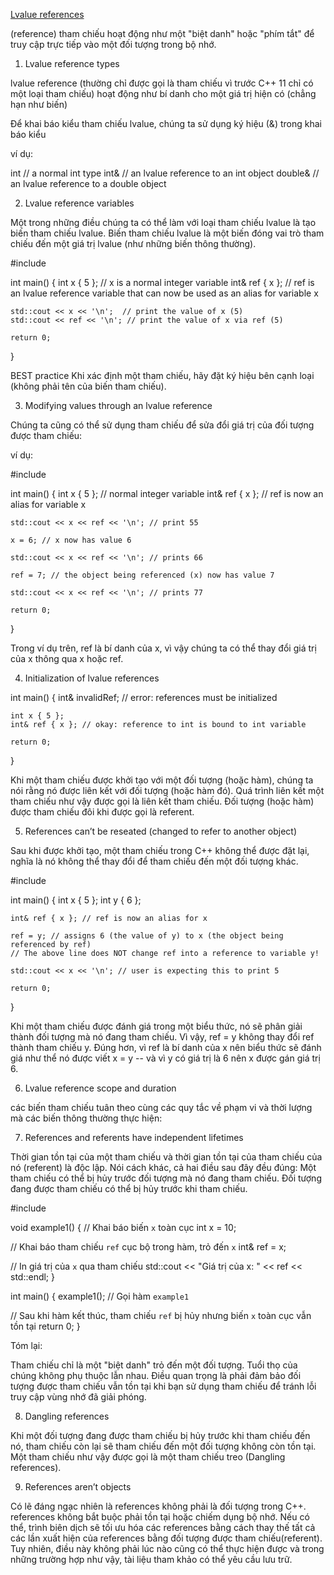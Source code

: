 [Lvalue references](https://www.learncpp.com/cpp-tutorial/lvalue-references/)

 (reference) tham chiếu hoạt động như một "biệt danh" hoặc "phím tắt" để truy cập trực tiếp vào một đối tượng trong bộ nhớ.

 1. Lvalue reference types

 lvalue reference (thường chỉ được gọi là tham chiếu vì trước C++ 11 chỉ có một loại tham chiếu) hoạt động như bí danh cho một giá trị hiện có (chẳng hạn như biến)

 Để khai báo kiểu tham chiếu lvalue, chúng ta sử dụng ký hiệu (&) trong khai báo kiểu

 ví dụ:

int      // a normal int type
int&     // an lvalue reference to an int object
double&  // an lvalue reference to a double object

2. Lvalue reference variables

Một trong những điều chúng ta có thể làm với loại tham chiếu lvalue là tạo biến tham chiếu lvalue. Biến tham chiếu lvalue là một biến đóng vai trò tham chiếu đến một giá trị lvalue (như những biến thông thường).

#include <iostream>

int main()
{
    int x { 5 };    // x is a normal integer variable
    int& ref { x }; // ref is an lvalue reference variable that can now be used as an alias for variable x

    std::cout << x << '\n';  // print the value of x (5)
    std::cout << ref << '\n'; // print the value of x via ref (5)

    return 0;
}

BEST practice
Khi xác định một tham chiếu, hãy đặt ký hiệu bên cạnh loại (không phải tên của biến tham chiếu).

3. Modifying values through an lvalue reference

Chúng ta cũng có thể sử dụng tham chiếu để sửa đổi giá trị của đối tượng được tham chiếu:

ví dụ:

#include <iostream>

int main()
{
    int x { 5 }; // normal integer variable
    int& ref { x }; // ref is now an alias for variable x

    std::cout << x << ref << '\n'; // print 55

    x = 6; // x now has value 6

    std::cout << x << ref << '\n'; // prints 66

    ref = 7; // the object being referenced (x) now has value 7

    std::cout << x << ref << '\n'; // prints 77

    return 0;
}

Trong ví dụ trên, ref là bí danh của x, vì vậy chúng ta có thể thay đổi giá trị của x thông qua x hoặc ref.

4. Initialization of lvalue references

int main()
{
    int& invalidRef;   // error: references must be initialized

    int x { 5 };
    int& ref { x }; // okay: reference to int is bound to int variable

    return 0;
}

Khi một tham chiếu được khởi tạo với một đối tượng (hoặc hàm), chúng ta nói rằng nó được liên kết với đối tượng (hoặc hàm đó). Quá trình liên kết một tham chiếu như vậy được gọi là liên kết tham chiếu. Đối tượng (hoặc hàm) được tham chiếu đôi khi được gọi là referent.

5. References can’t be reseated (changed to refer to another object)

Sau khi được khởi tạo, một tham chiếu trong C++ không thể được đặt lại, nghĩa là nó không thể thay đổi để tham chiếu đến một đối tượng khác.

#include <iostream>

int main()
{
    int x { 5 };
    int y { 6 };

    int& ref { x }; // ref is now an alias for x

    ref = y; // assigns 6 (the value of y) to x (the object being referenced by ref)
    // The above line does NOT change ref into a reference to variable y!

    std::cout << x << '\n'; // user is expecting this to print 5

    return 0;
}

Khi một tham chiếu được đánh giá trong một biểu thức, nó sẽ phân giải thành đối tượng mà nó đang tham chiếu. Vì vậy, ref = y không thay đổi ref thành tham chiếu y. Đúng hơn, vì ref là bí danh của x nên biểu thức sẽ đánh giá như thể nó được viết x = y -- và vì y có giá trị là 6 nên x được gán giá trị 6.

6. Lvalue reference scope and duration

các biến tham chiếu tuân theo cùng các quy tắc về phạm vi và thời lượng mà các biến thông thường thực hiện:

7. References and referents have independent lifetimes

Thời gian tồn tại của một tham chiếu và thời gian tồn tại của tham chiếu của nó (referent) là độc lập. Nói cách khác, cả hai điều sau đây đều đúng: 
Một tham chiếu có thể bị hủy trước đối tượng mà nó đang tham chiếu. 
Đối tượng đang được tham chiếu có thể bị hủy trước khi tham chiếu.

#include <iostream>

void example1() {
  // Khai báo biến `x` toàn cục
  int x = 10;

  // Khai báo tham chiếu `ref` cục bộ trong hàm, trỏ đến `x`
  int& ref = x;

  // In giá trị của `x` qua tham chiếu
  std::cout << "Giá trị của x: " << ref << std::endl;
}

int main() {
  example1(); // Gọi hàm `example1`

  // Sau khi hàm kết thúc, tham chiếu `ref` bị hủy nhưng biến `x` toàn cục vẫn tồn tại
  return 0;
}

Tóm lại:

Tham chiếu chỉ là một "biệt danh" trỏ đến một đối tượng. Tuổi thọ của chúng không phụ thuộc lẫn nhau.
Điều quan trọng là phải đảm bảo đối tượng được tham chiếu vẫn tồn tại khi bạn sử dụng tham chiếu để tránh lỗi truy cập vùng nhớ đã giải phóng.

8. Dangling references

Khi một đối tượng đang được tham chiếu bị hủy trước khi tham chiếu đến nó, tham chiếu còn lại sẽ tham chiếu đến một đối tượng không còn tồn tại. Một tham chiếu như vậy được gọi là một tham chiếu treo (Dangling references).

9. References aren’t objects

Có lẽ đáng ngạc nhiên là references không phải là đối tượng trong C++. references không bắt buộc phải tồn tại hoặc chiếm dụng bộ nhớ. Nếu có thể, trình biên dịch sẽ tối ưu hóa các references bằng cách thay thế tất cả các lần xuất hiện của references bằng đối tượng được tham chiếu(referent). Tuy nhiên, điều này không phải lúc nào cũng có thể thực hiện được và trong những trường hợp như vậy, tài liệu tham khảo có thể yêu cầu lưu trữ.
